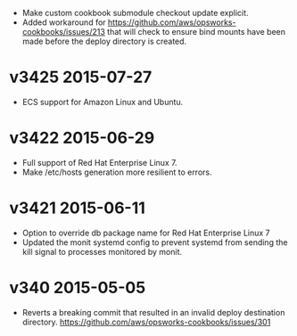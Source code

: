 - Make custom cookbook submodule checkout update explicit.
- Added workaround for https://github.com/aws/opsworks-cookbooks/issues/213 that will check to ensure bind mounts have been made before the deploy directory is created.
# v3425 2015-07-27
- ECS support for Amazon Linux and Ubuntu.
# v3422 2015-06-29
- Full support of Red Hat Enterprise Linux 7.
- Make /etc/hosts generation more resilient to errors.
# v3421 2015-06-11
- Option to override db package name for Red Hat Enterprise Linux 7
- Updated the monit systemd config to prevent systemd from sending the kill signal to processes monitored by monit.
# v340 2015-05-05
- Reverts a breaking commit that resulted in an invalid deploy destination
directory. https://github.com/aws/opsworks-cookbooks/issues/301

